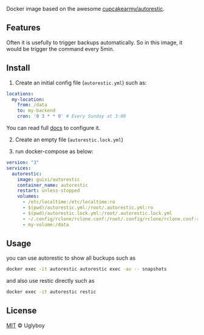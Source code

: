 Docker image based on the awesome [cupcakearmy/autorestic](https://github.com/cupcakearmy/autorestic).
## Features
Often it is usefully to trigger backups automatically. So in this image, it would be trigger the command every 5min.
## Install
1. Create an initial config file (`autorestic.yml`) such as:
``` yml
locations:
  my-location:
    from: /data
    to: my-backend
    cron: '0 3 * * 0' # Every Sunday at 3:00
```
  You can read full [docs](https://autorestic.vercel.app/config) to configure it.

2. Create an empty file (`autorestic.lock.yml`)

3. run docker-compose as below:
``` yaml
version: "3"
services:
  autorestic:
    image: guixi/autorestic
    container_name: autorestic
    restart: unless-stopped
    volumes:
      - /etc/localtime:/etc/localtime:ro
      - $(pwd)/autorestic.yml:/root/.autorestic.yml:ro
      - $(pwd)/autorestic.lock.yml:/root/.autorestic.lock.yml
      - ~/.config/rclone/rclone.conf:/root/.config/rclone/rclone.conf:ro  #optional
      - my-volume:/data
```
## Usage
you can use autorestic to show all buckups such as
``` bash
docker exec -it autorestic autorestic exec -av -- snapshots
```
and also use restic directly such as
``` bash
docker exec -it autorestic restic
```

## License

[MIT](LICENSE) © Uglyboy
